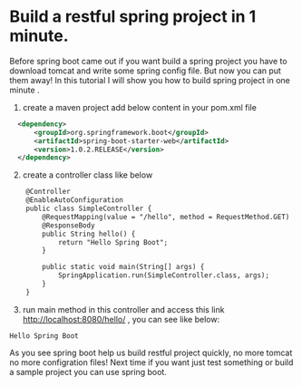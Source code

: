 # Build a restful spring project in 1 minute.
Before spring boot came out if you want build a spring project
you have to download tomcat and write some spring config file.
But now you can put them away! In this tutorial I will show you
how to build spring project in one minute .

1. create a maven project add below content in your pom.xml file
```xml
  <dependency>
      <groupId>org.springframework.boot</groupId>
      <artifactId>spring-boot-starter-web</artifactId>
      <version>1.0.2.RELEASE</version>
  </dependency>
```
2. create a controller class like below
```xml
    @Controller
    @EnableAutoConfiguration
    public class SimpleController {
        @RequestMapping(value = "/hello", method = RequestMethod.GET)
        @ResponseBody
        public String hello() {
            return "Hello Spring Boot";
        }

        public static void main(String[] args) {
            SpringApplication.run(SimpleController.class, args);
        }
    }
```
3. run main method in this controller and access this link
<http://localhost:8080/hello/> , you can see like below:
```
Hello Spring Boot
```

As you see spring boot help us build restful project quickly,
no more tomcat no more configration files! Next
time if you want just test something or build a sample project
you can use spring boot.